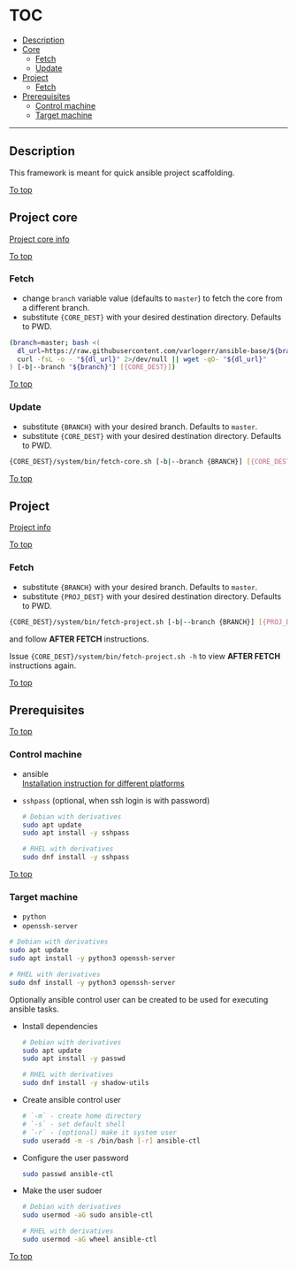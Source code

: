 # <a id="top"></a>TOC

* [Description](#description)
* [Core](#project-core)
  * [Fetch](#project-core-fetch)
  * [Update](#project-core-update)
* [Project](#project)
  * [Fetch](#project-fetch)
* [Prerequisites](#prerequisites)
  * [Control machine](#prerequisites-control-machine)
  * [Target machine](#prerequisites-target-machine)
---

## Description

This framework is meant for quick ansible project scaffolding.

[To top]

## Project core

[Project core info](core/readme.md)

[To top]

### <a id="project-core-fetch"></a>Fetch

* change `branch` variable value (defaults to `master`) to fetch the core from a different branch.
* substitute `{CORE_DEST}` with your desired destination directory. Defaults to PWD.

```sh
(branch=master; bash <(
  dl_url=https://raw.githubusercontent.com/varlogerr/ansible-base/${branch}/core/fetch.sh
  curl -fsL -o - "${dl_url}" 2>/dev/null || wget -qO- "${dl_url}"
) [-b|--branch "${branch}"] [{CORE_DEST}])
```

[To top]

### <a id="project-core-update"></a>Update

* substitute `{BRANCH}` with your desired branch. Defaults to `master`.
* substitute `{CORE_DEST}` with your desired destination directory. Defaults to PWD.

```sh
{CORE_DEST}/system/bin/fetch-core.sh [-b|--branch {BRANCH}] [{CORE_DEST}]
```

[To top]

## Project

[Project info](project/readme.md)

[To top]

### <a id="project-fetch"></a>Fetch

* substitute `{BRANCH}` with your desired branch. Defaults to `master`.
* substitute `{PROJ_DEST}` with your desired destination directory. Defaults to PWD.

```sh
{CORE_DEST}/system/bin/fetch-project.sh [-b|--branch {BRANCH}] [{PROJ_DEST}]
```

and follow **AFTER FETCH** instructions.

Issue `{CORE_DEST}/system/bin/fetch-project.sh -h` to view **AFTER FETCH** instructions again.

[To top]

## Prerequisites

[To top]

### <a id="prerequisites-control-machine"></a>Control machine

* ansible  
  [Installation instruction for different platforms](https://docs.ansible.com/ansible/latest/installation_guide/installation_distros.html)
* `sshpass` (optional, when ssh login is with password)

  ```sh
  # Debian with derivatives
  sudo apt update
  sudo apt install -y sshpass
  ```

  ```sh
  # RHEL with derivatives
  sudo dnf install -y sshpass
  ```

[To top]

### <a id="prerequisites-target-machine"></a>Target machine

* `python`
* `openssh-server`

```sh
# Debian with derivatives
sudo apt update
sudo apt install -y python3 openssh-server
```

```sh
# RHEL with derivatives
sudo dnf install -y python3 openssh-server
```

Optionally ansible control user can be created to be used for executing ansible tasks.

* Install dependencies

  ```sh
  # Debian with derivatives
  sudo apt update
  sudo apt install -y passwd
  ```

  ```sh
  # RHEL with derivatives
  sudo dnf install -y shadow-utils
  ```
* Create ansible control user

  ```sh
  # `-m` - create home directory
  # `-s` - set default shell
  # `-r` - (optional) make it system user 
  sudo useradd -m -s /bin/bash [-r] ansible-ctl
  ```
* Configure the user password

  ```sh
  sudo passwd ansible-ctl
  ```
* Make the user sudoer

  ```sh
  # Debian with derivatives
  sudo usermod -aG sudo ansible-ctl
  ```

  ```sh
  # RHEL with derivatives
  sudo usermod -aG wheel ansible-ctl
  ```

[To top]

[To top]: #top
